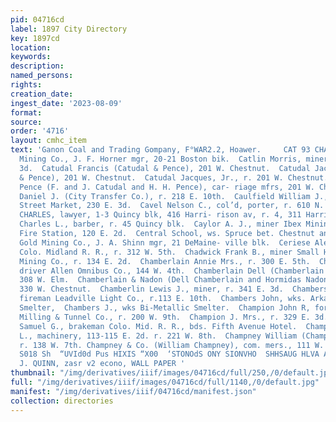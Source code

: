```yaml
---
pid: 04716cd
label: 1897 City Directory
key: 1897cd
location: 
keywords: 
description: 
named_persons: 
rights: 
creation_date: 
ingest_date: '2023-08-09'
format: 
source: 
order: '4716'
layout: cmhc_item
text: 'Ganon Coal and Trading Gompany, F°WAR2.2, Hoawer.     CAT 93 CHA     Catalpa
  Mining Co., J. F. Horner mgr, 20-21 Boston bik.  Catlin Morris, miner, r. 423 E.
  3d.  Catudal Francis (Catudal & Pence), 201 W. Chestnut.  Catudal Jacques (Catudal
  & Pence), 201 W. Chestnut.  Catudal Jacques, Jr., r. 201 W. Chestnut.  Catudal &
  Pence (F. and J. Catudal and H. H. Pence), car- riage mfrs, 201 W. Chestnut.  Caulfield
  Daniel J. (City Transfer Co.), r. 218 E. 10th.  Caulfield William J., clk. Third
  Street Market, 230 E. 3d.  Cavel Nelson C., col’d, porter, r. 610 N. Spruce.  CAVENDER
  CHARLES, lawyer, 1-3 Quincy blk, 416 Harri- rison av, r. 4, 311 Harrison av.  Cavill
  Charles L., barber, r. 45 Quincy blk.  Caylor A. J., miner Ibex Mining Co.  Central
  Fire Station, 120 E. 2d.  Central School, ws. Spruce bet. Chestnut and W. 2d.  Century
  Gold Mining Co., J. A. Shinn mgr, 21 DeMaine- ville blk.  Ceriese Alexander, lab.
  Colo. Midland R. R., r. 312 W. 5th.  Chadwick Frank B., miner Small Hopes Cons.
  Mining Co., r. 134 E. 2d.  Chamberlain Annie Mrs., r. 300 E. 5th.  Chamberlain Charles,
  driver Allen Omnibus Co., 144 W. 4th.  Chamberlain Dell (Chamberlain & Nadon), r.
  308 W. Elm.  Chamberlain & Nadon (Dell Chamberlain and Hormidas Nadon), blksmiths,
  330 W. Chestnut.  Chamberlin Lewis J., miner, r. 341 E. 3d.  Chambers David M.,
  fireman Leadville Light Co., r.113 E. 10th.  Chambers John, wks. Arkansas Valley
  Smelter,  Chambers J., wks Bi-Metallic Smelter.  Champion John R, foreman Yak Mining,
  Milling & Tunnel Co., r. 200 W. 9th.  Champion J. Mrs., r. 329 E. 3d.  Champlin
  Samuel G., brakeman Colo. Mid. R. R., bds. Fifth Avenue Hotel.  Champney Thomas
  L., machinery, 113-115 E. 2d. r. 221 W. 8th.  Champney William (Champney & Co.),
  r. 138 W. 7th. Champney & Co. (William Champney), com. mers., 111 W. 6th.  00 ONUO
  S018 Sh  “UVId0d Pus HIXIS “X00  ‘STONOdS ONY SIONVHO  SHHSAUG HLVA ANIZ        J.
  J. QUINN, zasr v2 econo, WALL PAPER '
thumbnail: "/img/derivatives/iiif/images/04716cd/full/250,/0/default.jpg"
full: "/img/derivatives/iiif/images/04716cd/full/1140,/0/default.jpg"
manifest: "/img/derivatives/iiif/04716cd/manifest.json"
collection: directories
---
```

